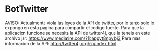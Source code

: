# BotTwitter
AVISO: Actualmente viola las leyes de la API de twitter, por lo tanto solo lo expongo en esta pagina para compartir el codigo fuente.
Para que la aplicacion funcione se necesita la API de twitter4j, que la teneis en este archivo jar:
https://www.mediafire.com/?1bappyt8npvibj3
Para mas informacion de la API: http://twitter4j.org/en/index.html
